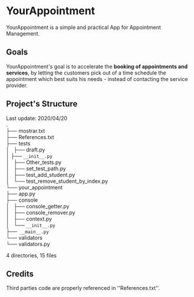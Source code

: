 # YourAppointment
YourAppointment is a simple and practical App for Appointment Management.
   
   
   
## Goals
YourAppointment's goal is to accelerate the **booking of appointments and services**, by letting the customers pick out of a time schedule the appointment which best suits his needs - instead of contacting the service provider.
     
  
     
## Project's Structure
Last update: 2020/04/20  
.  
├── mostrar.txt  
├── References.txt  
├── tests  
│   ├── draft.py  
│   ├── ``__init__.py``  
│   ├── Other_tests.py  
│   ├── set_test_path.py  
│   ├── test_add_student.py  
│   └── test_remove_student_by_index.py  
└── your_appointment  
    ├── app.py  
    ├── console  
    │   ├── console_getter.py  
    │   ├── console_remover.py  
    │   ├── context.py  
    │   └── ``__init__.py``   
    ├──`` __main__.py``  
    └── validators  
        └── validators.py  

4 directories, 15 files  

   
       
## Credits
Third parties code are properly referenced in ''References.txt''.
